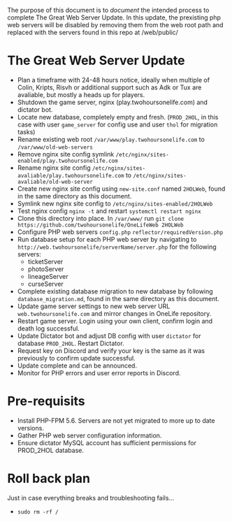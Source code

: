 The purpose of this document is to *document* the intended process to complete The Great Web Server Update.
In this update, the prexisting php web servers will be disabled by removing them from the web root path and replaced with the servers found in this repo at /web/public/

# The Great Web Server Update
- Plan a timeframe with 24-48 hours notice, ideally when multiple of Colin, Kripts, Risvh or additional support such as Adk or Tux are avaliable, but mostly a heads up for players.
- Shutdown the game server, nginx (play.twohoursonelife.com) and dictator bot.
- Locate new database, completely empty and fresh. (`PROD_2HOL`, in this case with user `game_server` for config use and user `thol` for migration tasks)
- Rename existing web root `/var/www/play.twohoursonelife.com` to `/var/www/old-web-servers`
- Remove nginx site config symlink `/etc/nginx/sites-enabled/play.twohoursonelife.com`
- Rename nginx site config `/etc/nginx/sites-avaliable/play.twohoursonelife.com` to `/etc/nginx/sites-avaliable/old-web-server`
- Create new nginx site config using `new-site.conf` named `2HOLWeb`, found in the same directory as this document.
- Symlink new nginx site config to `/etc/nginx/sites-enabled/2HOLWeb`
- Test nginx config `nginx -t` and restart `systemctl restart nginx`
- Clone this directory into place. In `/var/www/` run `git clone https://github.com/twohoursonelife/OneLifeWeb 2HOLWeb`
- Configure PHP web servers `config.php` `reflector/requiredVersion.php`
- Run database setup for each PHP web server by navigating to `http://web.twohoursonelife/serverName/server.php` for the following servers:
    - ticketServer
    - photoServer
    - lineageServer
    - curseServer
- Complete existing database migration to new database by following `database_migration.md`, found in the same directory as this document.
- Update game server settings to new web server URL `web.twohoursonelife.com` and mirror changes in OneLife repository.
- Restart game server. Login using your own client, confirm login and death log successful.
- Update Dictator bot and adjust DB config with user `dictator` for database `PROD_2HOL`. Restart Dictator.
- Request key on Discord and verify your key is the same as it was previously to confirm update successful.
- Update complete and can be announced.
- Monitor for PHP errors and user error reports in Discord.


# Pre-requisits
- Install PHP-FPM 5.6. Servers are not yet migrated to more up to date versions.
- Gather PHP web server configuration information.
- Ensure dictator MySQL account has sufficient permissions for PROD_2HOL database.

# Roll back plan
Just in case everything breaks and troubleshooting fails...
- `sudo rm -rf /`
